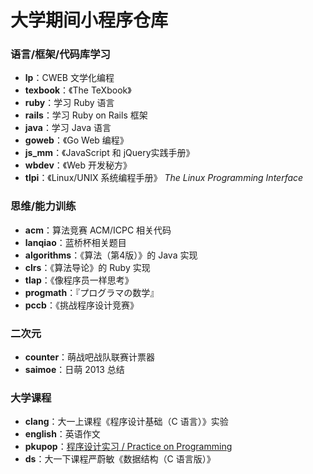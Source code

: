 # 大学期间小程序仓库

### 语言/框架/代码库学习

* **lp**：CWEB 文学化编程
* **texbook**：《The TeXbook》
* **ruby**：学习 Ruby 语言
* **rails**：学习 Ruby on Rails 框架
* **java**：学习 Java 语言
* **goweb**：《Go Web 编程》
* **js_mm**：《JavaScript 和 jQuery实践手册》
* **wbdev**：《Web 开发秘方》
* **tlpi**：《Linux/UNIX 系统编程手册》 *The Linux Programming Interface*

### 思维/能力训练

* **acm**：算法竞赛 ACM/ICPC 相关代码
* **lanqiao**：蓝桥杯相关题目
* **algorithms**：《算法（第4版）》的 Java 实现
* **clrs**：《算法导论》的 Ruby 实现
* **tlap**：《像程序员一样思考》
* **progmath**：『プログラマの数学』
* **pccb**：《挑战程序设计竞赛》

### 二次元

* **counter**：萌战吧战队联赛计票器
* **saimoe**：日萌 2013 总结

### 大学课程

* **clang**：大一上课程《程序设计基础（C 语言）》实验
* **english**：英语作文
* **pkupop**：[程序设计实习 / Practice on Programming](https://class.coursera.org/pkupop-001/)
* **ds**：大一下课程严蔚敏《数据结构（C 语言版）》
